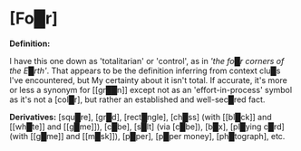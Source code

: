# **[Fo█r]**

**Definition:**

I have this one down as 'totalitarian' or 'control', as in *'the fo█r corners of the E█rth'*.  That appears to be the definition inferring from context clu█s I've encountered, but My certainty about it isn't total.  If accurate, it's more or less a synonym for [[gr██n]] except not as an 'effort-in-process' symbol as it's not a [col█r], but rather an established and well-sec█red fact.

**Derivatives:** [squ█re], [gr█d], [rect█ngle], [ch█ss] (with [[bl█ck]] and [[wh█te]] and [[g█me]]), [c█be], [s█lt] (via [c█be]), [b█x], [pl█ying c█rd] (with [[g█me]] and [[m█sk]]), [p█per], [p█per money], [ph█tograph], etc.